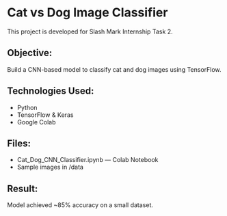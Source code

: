 # Cat vs Dog Image Classifier

This project is developed for Slash Mark Internship Task 2.

## Objective:
Build a CNN-based model to classify cat and dog images using TensorFlow.

## Technologies Used:
- Python
- TensorFlow & Keras
- Google Colab

## Files:
- Cat_Dog_CNN_Classifier.ipynb — Colab Notebook
- Sample images in /data

## Result:
Model achieved ~85% accuracy on a small dataset.
